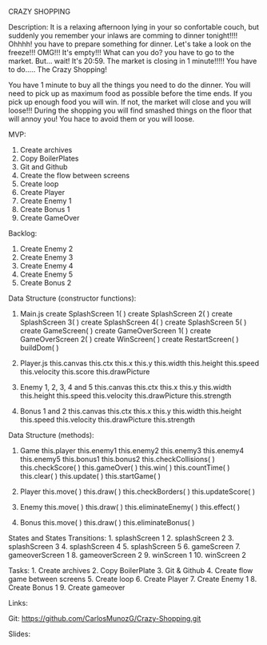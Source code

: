 
CRAZY SHOPPING

Description:
It is a relaxing afternoon lying in your so confortable couch, but suddenly you remember your inlaws are comming to dinner tonight!!!! Ohhhh! you have to prepare something for dinner. 
Let's take a look on the freeze!!! OMG!!! It's empty!!! What can you do? you have to go to the market. But... wait! It's 20:59. The market is closing in 1 minute!!!!! You have to do..... The Crazy Shopping! 

You have 1 minute to buy all the things you need to do the dinner. You will need to pick up as maximum food as possible before the time ends. If you pick up enough food you will win. If not, the market will close and you will loose!!! 
During the shopping you will find smashed things on the floor that will annoy you! You hace to avoid them or you will loose.

MVP:
1. Create archives
2. Copy BoilerPlates
3. Git and Github
4. Create the flow between screens
5. Create loop
6. Create Player
7. Create Enemy 1
8. Create Bonus 1
9. Create GameOver

Backlog:
1. Create Enemy 2
2. Create Enemy 3
3. Create Enemy 4
4. Create Enemy 5
5. Create Bonus 2

Data Structure (constructor functions):
1. Main.js
    create SplashScreen 1( )
    create SplashScreen 2( )
    create SplashScreen 3( )
    create SplashScreen 4( )
    create SplashScreen 5( )
    create GameScreen( )
    create GameOverScreen 1( )
    create GameOverScreen 2( )
    create WinScreen( )
    create RestartScreen( )
    buildDom( )
    
2. Player.js
    this.canvas
    this.ctx
    this.x
    this.y
    this.width
    this.height
    this.speed
    this.velocity
    this.score
    this.drawPicture

3. Enemy 1, 2, 3, 4 and 5
    this.canvas
    this.ctx
    this.x
    this.y
    this.width
    this.height
    this.speed
    this.velocity
    this.drawPicture
    this.strength

4. Bonus 1 and 2
    this.canvas
    this.ctx
    this.x
    this.y
    this.width
    this.height
    this.speed
    this.velocity
    this.drawPicture
    this.strength

Data Structure (methods):
1. Game
    this.player
    this.enemy1
    this.enemy2
    this.enemy3
    this.enemy4
    this.enemy5
    this.bonus1
    this.bonus2
    this.checkCollisions( )
     this.checkScore( )
    this.gameOver( )
    this.win( )
    this.countTime( )
    this.clear( )
    this.update( )
    this.startGame( )
   
2. Player
    this.move( )
    this.draw( )
    this.checkBorders( )
    this.updateScore( )

3. Enemy
    this.move( )
    this.draw( )
    this.eliminateEnemy( )
    this.effect( )
    
4. Bonus
    this.move( )
    this.draw( )
    this.eliminateBonus( )
    
States and States Transitions:
    1. splashScreen 1
    2. splashScreen 2
    3. splashScreen 3
    4. splashScreen 4
    5. splashScreen 5
    6. gameScreen
    7. gameoverScreen 1
    8. gameoverScreen 2
    9. winScreen 1
    10. winScreen 2
    
Tasks:
    1. Create archives
    2. Copy BoilerPlate
    3. Git & Github
    4. Create flow game between screens
    5. Create loop
    6. Create Player
    7. Create Enemy 1
    8. Create Bonus 1
    9. Create gameover
    
Links: 
    
Git:
    https://github.com/CarlosMunozG/Crazy-Shopping.git

Slides:

    
